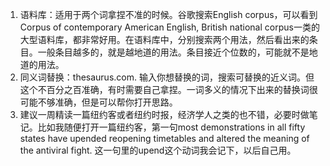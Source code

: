 1. 语料库：适用于两个词拿捏不准的时候。谷歌搜索English corpus，可以看到Corpus of contemporary American English, British national corpus一类的大型语料库，都非常好用。在语料库中，分别搜索两个用法，然后看出来的条目。一般条目越多的，就是越地道的用法。条目接近个位数的，可能就不是地道的用法。
2. 同义词替换：thesaurus.com. 输入你想替换的词，搜索可替换的近义词。但这个不百分之百准确，有时需要自己拿捏。一词多义的情况下出来的替换词很可能不够准确，但是可以帮你打开思路。
3. 建议一周精读一篇纽约客或者纽约时报，经济学人之类的也不错，必要时做笔记。比如我随便打开一篇纽约客，第一句most demonstrations in all fifty states have upended reopening timetables and altered the meaning of the antiviral fight. 这一句里的upend这个动词我会记下，以后自己用。

